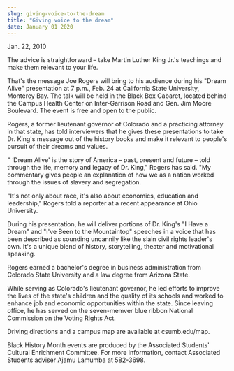 ```yaml
---
slug: giving-voice-to-the-dream
title: "Giving voice to the dream"
date: January 01 2020
---
```


<p>Jan. 22, 2010
</p><p>The advice is straightforward – take Martin Luther King Jr.'s teachings and make them relevant to your life.
</p><p>That's the message Joe Rogers will bring to his audience during his "Dream Alive" presentation at 7 p.m., Feb. 24 at California State University, Monterey Bay. The talk will be held in the Black Box Cabaret, located behind the Campus Health Center on Inter-Garrison Road and Gen. Jim Moore Boulevard. The event is free and open to the public.
</p><p>Rogers, a former lieutenant governor of Colorado and a practicing attorney in that state, has told interviewers that he gives these presentations to take Dr. King's message out of the history books and make it relevant to people's pursuit of their dreams and values.
</p><p>" ‘Dream Alive' is the story of America – past, present and future – told through the life, memory and legacy of Dr. King," Rogers has said. "My commentary gives people an explanation of how we as a nation worked through the issues of slavery and segregation.
</p><p>"It's not only about race, it's also about economics, education and leadership," Rogers told a reporter at a recent appearance at Ohio University.
</p><p>During his presentation, he will deliver portions of Dr. King's "I Have a Dream" and "I've Been to the Mountaintop" speeches in a voice that has been described as sounding uncannily like the slain civil rights leader's own. It's a unique blend of history, storytelling, theater and motivational speaking.
</p><p>Rogers earned a bachelor's degree in business administration from Colorado State University and a law degree from Arizona State.
</p><p>While serving as Colorado's lieutenant governor, he led efforts to improve the lives of the state's children and the quality of its schools and worked to enhance job and economic opportunities within the state. Since leaving office, he has served on the seven-memver blue ribbon National Commission on the Voting Rights Act.
</p><p>Driving directions and a campus map are available at csumb.edu/map.
</p><p>Black History Month events are produced by the Associated Students' Cultural Enrichment Committee. For more information, contact Associated Students adviser Ajamu Lamumba at 582-3698.
</p>
